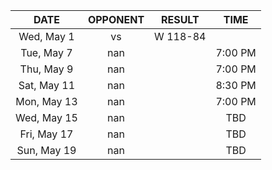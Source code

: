 |    DATE     |    OPPONENT    |  RESULT  |  TIME   |
|:-----------:|:--------------:|:--------:|:-------:|
| Wed, May 1  | vs [](/r/heat) | W 118-84 |         |
| Tue, May 7  |      nan       |          | 7:00 PM |
| Thu, May 9  |      nan       |          | 7:00 PM |
| Sat, May 11 |      nan       |          | 8:30 PM |
| Mon, May 13 |      nan       |          | 7:00 PM |
| Wed, May 15 |      nan       |          |   TBD   |
| Fri, May 17 |      nan       |          |   TBD   |
| Sun, May 19 |      nan       |          |   TBD   |